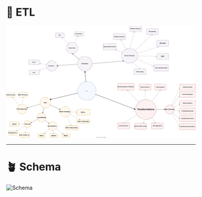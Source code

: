 # 🌱 ETL

![ELT](https://github.com/Rudra-G-23/SQL-Data-Warehouse-Project/blob/main/docs/my_notes/ETL/ETL.svg)

---
# 🪴 Schema

![Schema](https://github.com/user-attachments/assets/467d9df4-1ded-445f-915e-934945150648)
